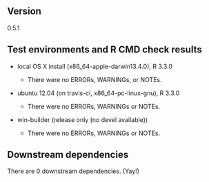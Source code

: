 ## Version
0.5.1

## Test environments and R CMD check results
* local OS X install (x86_64-apple-darwin13.4.0), R 3.3.0
  * There were no ERRORs, WARNINGs, or NOTEs.

* ubuntu 12.04 (on travis-ci, x86_64-pc-linux-gnu), R 3.3.0
  * There were no ERRORs, WARNINGs or NOTEs.

* win-builder (release only (no devel available))
  * There were no ERRORs, WARNINGs or NOTEs.  

## Downstream dependencies
There are 0 downstream dependencies. (Yay!)

